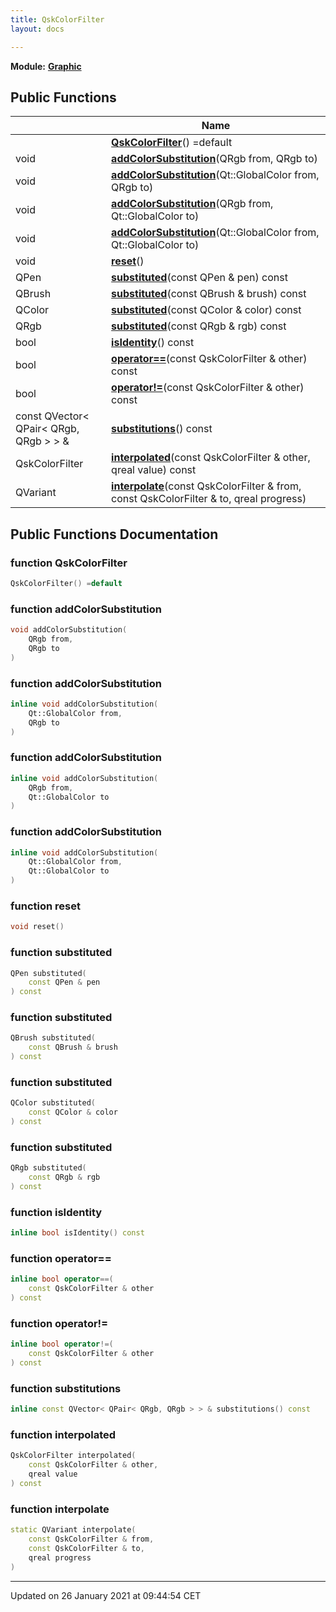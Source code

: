 ```yaml
---
title: QskColorFilter
layout: docs

---
```



**Module:** **[Graphic](/docs/modules/group___graphic/)**



## Public Functions

|                | Name           |
| -------------- | -------------- |
| | **[QskColorFilter](/docs/classes/class_qsk_color_filter/#function-qskcolorfilter)**() =default |
| void | **[addColorSubstitution](/docs/classes/class_qsk_color_filter/#function-addcolorsubstitution)**(QRgb from, QRgb to) |
| void | **[addColorSubstitution](/docs/classes/class_qsk_color_filter/#function-addcolorsubstitution)**(Qt::GlobalColor from, QRgb to) |
| void | **[addColorSubstitution](/docs/classes/class_qsk_color_filter/#function-addcolorsubstitution)**(QRgb from, Qt::GlobalColor to) |
| void | **[addColorSubstitution](/docs/classes/class_qsk_color_filter/#function-addcolorsubstitution)**(Qt::GlobalColor from, Qt::GlobalColor to) |
| void | **[reset](/docs/classes/class_qsk_color_filter/#function-reset)**() |
| QPen | **[substituted](/docs/classes/class_qsk_color_filter/#function-substituted)**(const QPen & pen) const |
| QBrush | **[substituted](/docs/classes/class_qsk_color_filter/#function-substituted)**(const QBrush & brush) const |
| QColor | **[substituted](/docs/classes/class_qsk_color_filter/#function-substituted)**(const QColor & color) const |
| QRgb | **[substituted](/docs/classes/class_qsk_color_filter/#function-substituted)**(const QRgb & rgb) const |
| bool | **[isIdentity](/docs/classes/class_qsk_color_filter/#function-isidentity)**() const |
| bool | **[operator==](/docs/classes/class_qsk_color_filter/#function-operator==)**(const QskColorFilter & other) const |
| bool | **[operator!=](/docs/classes/class_qsk_color_filter/#function-operator!=)**(const QskColorFilter & other) const |
| const QVector< QPair< QRgb, QRgb > > & | **[substitutions](/docs/classes/class_qsk_color_filter/#function-substitutions)**() const |
| QskColorFilter | **[interpolated](/docs/classes/class_qsk_color_filter/#function-interpolated)**(const QskColorFilter & other, qreal value) const |
| QVariant | **[interpolate](/docs/classes/class_qsk_color_filter/#function-interpolate)**(const QskColorFilter & from, const QskColorFilter & to, qreal progress) |

## Public Functions Documentation

### function QskColorFilter

```cpp
QskColorFilter() =default
```


### function addColorSubstitution

```cpp
void addColorSubstitution(
    QRgb from,
    QRgb to
)
```


### function addColorSubstitution

```cpp
inline void addColorSubstitution(
    Qt::GlobalColor from,
    QRgb to
)
```


### function addColorSubstitution

```cpp
inline void addColorSubstitution(
    QRgb from,
    Qt::GlobalColor to
)
```


### function addColorSubstitution

```cpp
inline void addColorSubstitution(
    Qt::GlobalColor from,
    Qt::GlobalColor to
)
```


### function reset

```cpp
void reset()
```


### function substituted

```cpp
QPen substituted(
    const QPen & pen
) const
```


### function substituted

```cpp
QBrush substituted(
    const QBrush & brush
) const
```


### function substituted

```cpp
QColor substituted(
    const QColor & color
) const
```


### function substituted

```cpp
QRgb substituted(
    const QRgb & rgb
) const
```


### function isIdentity

```cpp
inline bool isIdentity() const
```


### function operator==

```cpp
inline bool operator==(
    const QskColorFilter & other
) const
```


### function operator!=

```cpp
inline bool operator!=(
    const QskColorFilter & other
) const
```


### function substitutions

```cpp
inline const QVector< QPair< QRgb, QRgb > > & substitutions() const
```


### function interpolated

```cpp
QskColorFilter interpolated(
    const QskColorFilter & other,
    qreal value
) const
```


### function interpolate

```cpp
static QVariant interpolate(
    const QskColorFilter & from,
    const QskColorFilter & to,
    qreal progress
)
```


-------------------------------

Updated on 26 January 2021 at 09:44:54 CET